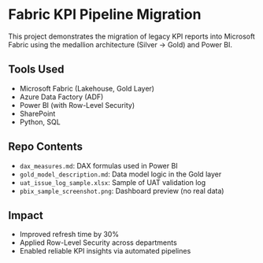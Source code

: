 # Fabric KPI Pipeline Migration

This project demonstrates the migration of legacy KPI reports into Microsoft Fabric using the medallion architecture (Silver → Gold) and Power BI.

## Tools Used
- Microsoft Fabric (Lakehouse, Gold Layer)
- Azure Data Factory (ADF)
- Power BI (with Row-Level Security)
- SharePoint
- Python, SQL

## Repo Contents
- `dax_measures.md`: DAX formulas used in Power BI
- `gold_model_description.md`: Data model logic in the Gold layer
- `uat_issue_log_sample.xlsx`: Sample of UAT validation log
- `pbix_sample_screenshot.png`: Dashboard preview (no real data)

## Impact
- Improved refresh time by 30%
- Applied Row-Level Security across departments
- Enabled reliable KPI insights via automated pipelines
